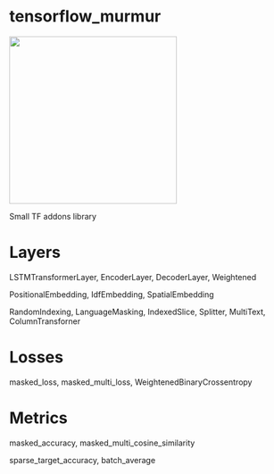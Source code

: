 # tensorflow_murmur

<img src='https://github.com/jordmundgand/tensorflow_murmur/assets/109611636/80b10f1f-fdc2-4502-ab29-b195ee3cb57f' width='300'>

Small TF addons library

# Layers
  LSTMTransformerLayer, EncoderLayer, DecoderLayer, Weightened
  
  PositionalEmbedding, IdfEmbedding, SpatialEmbedding
  
  RandomIndexing, LanguageMasking, IndexedSlice, Splitter, MultiText, ColumnTransforner

# Losses
  masked_loss, masked_multi_loss, WeightenedBinaryCrossentropy

# Metrics
  masked_accuracy, masked_multi_cosine_similarity
  
  sparse_target_accuracy, batch_average
